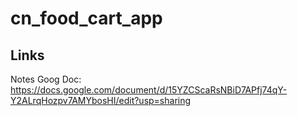 # cn_food_cart_app

## Links
Notes Goog Doc:
https://docs.google.com/document/d/15YZCScaRsNBiD7APfj74qY-Y2ALrqHozpv7AMYbosHI/edit?usp=sharing
